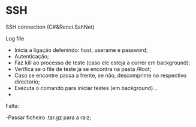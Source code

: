 # SSH
SSH connection (C#&amp;Renci.SshNet)

Log file

- Inicia a  ligação defenindo: host, userame e password;
- Autenticação;
- Faz kill ao processo de teste (caso ele esteja a correr em background);
- Verifica se o file de teste ja se encontra na pasta /Root;
- Caso se encontre passa a frente, se não, descomprime no respectivo directorio;
- Executa o comando para iniciar testes (em background)...
- 

Falta:

-Passar ficheiro .tar.gz para a raiz;

